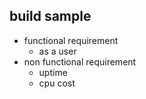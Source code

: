 ## build sample
- functional requirement
    - as a user
- non functional requirement
    - uptime
    - cpu cost
